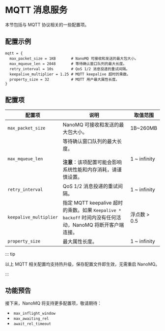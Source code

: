 # MQTT 消息服务

本节包括与 MQTT 协议相关的一些配置项。

## **配置示例**

```hcl
mqtt = {
  max_packet_size = 1KB       # NanoMQ 可接收和发送的最大包大小。
  max_mqueue_len = 2048       # 等待确认窗口队列的最大长度。
  retry_interval = 10s        # QoS 1/2 消息投递的重试间隔。
  keepalive_multiplier = 1.25 # MQTT keepalive 超时的乘数。 
  property_size = 32          # MQTT 用户最大属性长度。
}
```

## **配置项**

| 配置项     | 说明                                                  | 取值范围      |
| ---------------------- | ------------------------------------------------------------ | ---------------- |
| `max_packet_size`      | NanoMQ 可接收和发送的最大包大小。 | 1B~260MB |
| `max_mqueue_len`       | 等待确认窗口队列的最大长度。 <br /><br />**注意**：该项配置可能会影响系统性能和内存消耗，请谨慎设置。 | 1 ~ infinity     |
| `retry_interval`       | QoS 1/2 消息投递的重试间隔。 | 1 ~ infinity     |
| `keepalive_multiplier` | 指定 MQTT keepalive 超时的乘数。如果 `Keepalive * backoff` 时间内没有任何活动，NanoMQ 将断开客户端连接。 | 浮点数 > 0.5      |
| `property_size`        | 最大属性长度。 | 1 ~ infinity     |

::: tip

以上 MQTT 相关配置均支持热升级，保存配置文件即生效，无需重启 NanoMQ。

:::

## 功能预告

接下来，NanoMQ 将支持更多配置项，敬请期待：

- ​    `max_inflight_window`
- ​    `max_awaiting_rel`
- ​    `await_rel_timeout`

